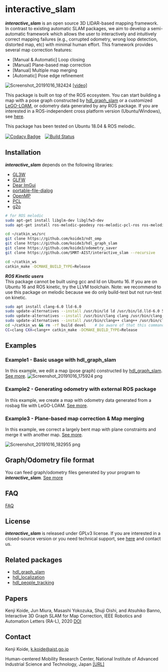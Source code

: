 # interactive_slam
***interactive_slam*** is an open source 3D LIDAR-based mapping framework. In contrast to existing automatic SLAM packages, we aim to develop a semi-automatic framework which allows the user to interactively and intuitively correct mapping failures (e.g., corrupted odometry, wrong loop detection, distorted map, etc) with minimal human effort. This framework provides several map correction features:
  - [Manual & Automatic] Loop closing
  - [Manual] Plane-based map correction
  - [Manual] Multiple map merging
  - [Automatic] Pose edge refinement


![Screenshot_20191016_182424](https://user-images.githubusercontent.com/31344317/66906208-3f2e0880-f042-11e9-8366-c178f9c00b65.png)
[[video]](https://youtu.be/vAqo6YkbKpU)


This package is built on top of the ROS ecosystem. You can start building a map with a pose graph constructed by [hdl_graph_slam](https://github.com/koide3/hdl_graph_slam) or a customized [LeGO-LOAM](https://github.com/koide3/LeGO-LOAM-BOR), or odometry data generated by any ROS package. If you are interested in a ROS-independent cross platform version (Ubuntu/Windows), see [here](https://github.com/koide3/interactive_slam/wiki/Closed-source-version).

This package has been tested on Ubuntu 18.04 & ROS melodic.

[![Codacy Badge](https://api.codacy.com/project/badge/Grade/294925db25014c2ba6698cb2841de365)](https://www.codacy.com/manual/koide3/interactive_slam?utm_source=github.com&amp;utm_medium=referral&amp;utm_content=koide3/interactive_slam&amp;utm_campaign=Badge_Grade)　[![Build Status](https://travis-ci.org/SMRT-AIST/interactive_slam.svg?branch=master)](https://travis-ci.org/SMRT-AIST/interactive_slam)

## Installation
***interactive_slam*** depends on the following libraries:

  - [GL3W](https://github.com/skaslev/gl3w)
  - [GLFW](https://www.glfw.org/)
  - [Dear ImGui](https://github.com/ocornut/imgui)
  - [portable-file-dialog](portable-file-dialog)
  - [OpenMP](https://www.openmp.org/)
  - [PCL](https://github.com/skaslev/gl3w)
  - [g2o](https://github.com/RainerKuemmerle/g2o)


```bash
# for ROS melodic
sudo apt-get install libglm-dev libglfw3-dev
sudo apt-get install ros-melodic-geodesy ros-melodic-pcl-ros ros-melodic-nmea-msgs ros-melodic-libg2o
```

```bash
cd ~/catkin_ws/src
git clone https://github.com/koide3/ndt_omp
git clone https://github.com/koide3/hdl_graph_slam
git clone https://github.com/koide3/odometry_saver
git clone https://github.com/SMRT-AIST/interactive_slam --recursive

cd ~/catkin_ws
catkin_make -DCMAKE_BUILD_TYPE=Release
```

***ROS Kinetic users***  
This package cannot be built using gcc and ld on Ubuntu 16. If you are on Ubuntu 16 and ROS kinetic, try the LLVM toolchain. Note: we recommend to use this package on melodic because we do only build-test but not run-test on kinetic.

```bash
sudo apt install clang-6.0 lld-6.0
sudo update-alternatives --install /usr/bin/ld ld /usr/bin/ld.lld-6.0 50
sudo update-alternatives --install /usr/bin/clang clang /usr/bin/clang-6.0 50
sudo update-alternatives --install /usr/bin/clang++ clang++ /usr/bin/clang++-6.0 50
cd ~/catkin_ws && rm -rf build devel    # be aware of that this command removes build and devel directories
CC=clang CXX=clang++ catkin_make -DCMAKE_BUILD_TYPE=Release
```

## Examples

### Example1 - Basic usage with hdl_graph_slam

In this example, we edit a map (pose graph) constructed by [hdl_graph_slam](https://github.com/koide3/hdl_graph_slam).  [See more](https://github.com/koide3/interactive_slam/wiki/Example1).
![Screenshot_20191016_175924 png](https://user-images.githubusercontent.com/31344317/66904272-c11c3280-f03e-11e9-9420-078d75c5c0e9.jpg)

### Example2 - Generating odometry with external ROS package

In this example, we create a map with odometry data generated from a rosbag file with LeGO-LOAM. [See more](https://github.com/koide3/interactive_slam/wiki/Example2).

### Example3 - Plane-based map correction & Map merging

In this example, we correct a largely bent map with plane constraints and merge it with another map. [See more](https://github.com/koide3/interactive_slam/wiki/Example3).

![Screenshot_20191016_182955 png](https://user-images.githubusercontent.com/31344317/66906642-fe82bf00-f042-11e9-9373-f810337f4d97.jpg)

## Graph/Odometry file format

You can feed graph/odometry files generated by your program to ***interactive_slam***. [See more](https://github.com/koide3/interactive_slam/wiki/Format)

## FAQ

[FAQ](https://github.com/koide3/interactive_slam/wiki/FAQ)

## License
***interactive_slam*** is released under GPLv3 license. If you are interested in a closed-source version or you need technical support, see [here](https://github.com/koide3/interactive_slam/wiki/Closed-source-version) and contact us.

## Related packages

- [hdl_graph_slam](https://github.com/koide3/hdl_graph_slam)
- [hdl_localization](https://github.com/koide3/hdl_localization)
- [hdl_people_tracking](https://github.com/koide3/hdl_people_tracking)

## Papers
Kenji Koide, Jun Miura, Masashi Yokozuka, Shuji Oishi, and Atsuhiko Banno, Interactive 3D Graph SLAM for Map Correction, IEEE Robotics and Automation Letters (RA-L), 2020 [DOI](https://doi.org/10.1109/LRA.2020.3028828)

## Contact
Kenji Koide, k.koide@aist.go.jp

Human-centered Mobility Research Center, National Institute of Advanced Industrial Science and Technology, Japan  [\[URL\]](https://unit.aist.go.jp/rirc/en/team/smart_mobility.html)
